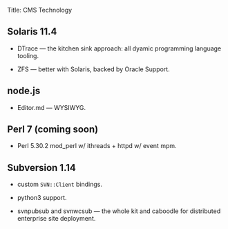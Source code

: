 Title: CMS Technology

## Solaris 11.4

- DTrace &mdash; the kitchen sink approach: all dyamic programming language tooling.

- ZFS &mdash; better with Solaris, backed by Oracle Support.

## node.js

- Editor.md &mdash; WYSIWYG.

## Perl 7 (coming soon)

- Perl 5.30.2 mod_perl w/ ithreads + httpd w/ event mpm.

## Subversion 1.14

- custom `SVN::Client` bindings.

- python3 support.

- svnpubsub and svnwcsub &mdash; the whole kit and caboodle for distributed enterprise site deployment.



